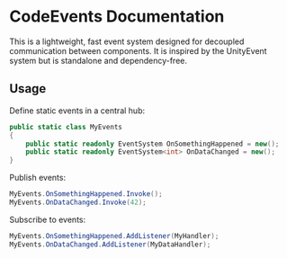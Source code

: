 # CodeEvents Documentation

This is a lightweight, fast event system designed for decoupled communication between components. It is inspired by the UnityEvent system but is standalone and dependency-free.

## Usage

Define static events in a central hub:
```csharp
public static class MyEvents
{
    public static readonly EventSystem OnSomethingHappened = new();
    public static readonly EventSystem<int> OnDataChanged = new();
}
```

Publish events:
```csharp
MyEvents.OnSomethingHappened.Invoke();
MyEvents.OnDataChanged.Invoke(42);
```

Subscribe to events:
```csharp
MyEvents.OnSomethingHappened.AddListener(MyHandler);
MyEvents.OnDataChanged.AddListener(MyDataHandler);
```
